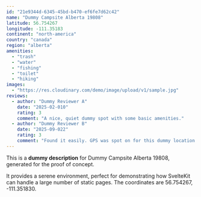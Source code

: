 ```yaml
---
id: "21e9344d-6345-45bd-b470-ef6fe7d62c42"
name: "Dummy Campsite Alberta 19808"
latitude: 56.754267
longitude: -111.35183
continent: "north-america"
country: "canada"
region: "alberta"
amenities:
  - "trash"
  - "water"
  - "fishing"
  - "toilet"
  - "hiking"
images:
  - "https://res.cloudinary.com/demo/image/upload/v1/sample.jpg"
reviews:
  - author: "Dummy Reviewer A"
    date: "2025-02-010"
    rating: 3
    comment: "A nice, quiet dummy spot with some basic amenities."
  - author: "Dummy Reviewer B"
    date: "2025-09-022"
    rating: 3
    comment: "Found it easily. GPS was spot on for this dummy location."
---
```


This is a **dummy description** for Dummy Campsite Alberta 19808, generated for the proof of concept.

It provides a serene environment, perfect for demonstrating how SvelteKit can handle a large number of static pages. The coordinates are 56.754267, -111.351830.
